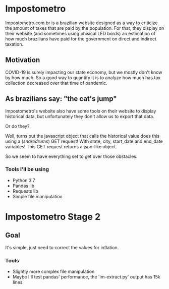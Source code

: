 # Impostometro

Impostometro.com.br is a brazilian website designed as a way to criticize the
amount of taxes that are paid by the population. For that, they display on their
website (and sometimes using phisical LED bords) an estimation of how much
brazilians have paid for the government on direct and indirect taxation.

## Motivation

COVID-19 is surely impacting our state economy, but we mostly don't know by how
much. So a good way to quantify it is to analyze how much has tax collection
decreased over that time of pandemic.

## As brazilians say: "the cat's jump"

Impostometro's website also have some tools on their website to display historical
data, but unfortunately they don't allow us to export that data.

Or do they?

Well, turns out the javascript object that calls the historical value does this
using a (*snaredrums*) GET request! With state, city, start_date and end_date
variables! This GET request returns a json-like object.

So we seem to have everything set to get over those obstacles.

### Tools I'll be using

* Python 3.7
* Pandas lib
* Requests lib
* Simple file manipulation

# Impostometro Stage 2

## Goal

It's simple, just need to correct the values for inflation.

### Tools

* Slightly more complex file manipulation
* Maybe I'll test pandas' performance, the 'im-extract.py' output has 15k lines